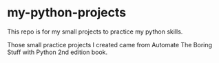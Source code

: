 # my-python-projects

This repo is for my small projects to practice my python skills.

Those small practice projects I created came from Automate The Boring Stuff with Python 2nd edition book.
